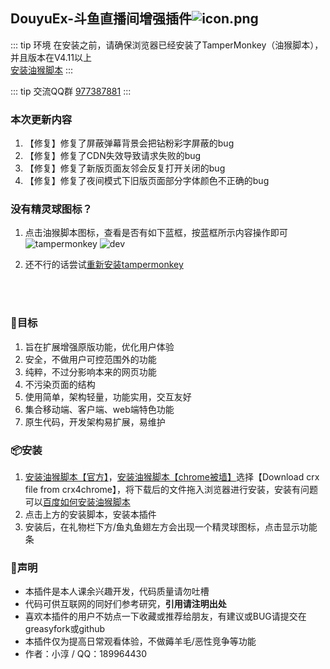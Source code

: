 ## DouyuEx-斗鱼直播间增强插件![icon.png](https://img.douyucdn.cn/data/yuba/weibo/2020/02/18/202002182111554630626652946.png)

::: tip 环境
在安装之前，请确保浏览器已经安装了TamperMonkey（油猴脚本），并且版本在V4.11以上  
[安装油猴脚本](https://www.tampermonkey.net/)
:::

::: tip 交流QQ群
[977387881](http://qm.qq.com/cgi-bin/qm/qr?_wv=1027&k=HOWqcuStR3SXg2kbxPawezFZ5K5SxJUQ&authKey=PiGdjnn6CBs5W5d6raXA10E1AJ9B2NiQD9h9j36iQX6zqIsLL5TZeeDWqK0%2BTxYm&noverify=0&group_code=977387881)
:::

<download />
<!-- <advertisement /> -->

### 本次更新内容
1. 【修复】修复了屏蔽弹幕背景会把钻粉彩字屏蔽的bug
2. 【修复】修复了CDN失效导致请求失败的bug
3. 【修复】修复了新版页面友邻会反复打开关闭的bug
4. 【修复】修复了夜间模式下旧版页面部分字体颜色不正确的bug


### 没有精灵球图标？
1. 点击油猴脚本图标，查看是否有如下蓝框，按蓝框所示内容操作即可
![tampermonkey](https://s1.imagehub.cc/images/2024/11/05/952021a57d03a82bf99c33fa360f93f7.png)
![dev](https://s1.imagehub.cc/images/2024/11/18/36658677e409160586b874ffc0f7a354.png)
  
2. 还不行的话尝试[重新安装tampermonkey](https://microsoftedge.microsoft.com/addons/detail/%E7%AF%A1%E6%94%B9%E7%8C%B4/iikmkjmpaadaobahmlepeloendndfphd)


  
<br/>
<br/>
<bilibili/>

### 🎯目标
1. 旨在扩展增强原版功能，优化用户体验
2. 安全，不做用户可控范围外的功能
3. 纯粹，不过分影响本来的网页功能
4. 不污染页面的结构
5. 使用简单，架构轻量，功能实用，交互友好
6. 集合移动端、客户端、web端特色功能            
7. 原生代码，开发架构易扩展，易维护

### 📦安装
1. [安装油猴脚本【官方】](https://www.tampermonkey.net/)，[安装油猴脚本【chrome被墙】](https://www.crx4chrome.com/crx/1429/)选择【Download crx file from crx4chrome】，将下载后的文件拖入浏览器进行安装，安装有问题可以[百度如何安装油猴脚本](https://www.baidu.com/s?wd=%E5%A6%82%E4%BD%95%E5%AE%89%E8%A3%85tampermonkey)
2. 点击上方的安装脚本，安装本插件
3. 安装后，在礼物栏下方/鱼丸鱼翅左方会出现一个精灵球图标，点击显示功能条

### 🚀声明
- 本插件是本人课余兴趣开发，代码质量请勿吐槽
- 代码可供互联网的同好们参考研究，**引用请注明出处**
- 喜欢本插件的用户不妨点一下收藏或推荐给朋友，有建议或BUG请提交在greasyfork或github
- 本插件仅为提高日常观看体验，不做薅羊毛/恶性竞争等功能
- 作者：小淳 / QQ：189964430
